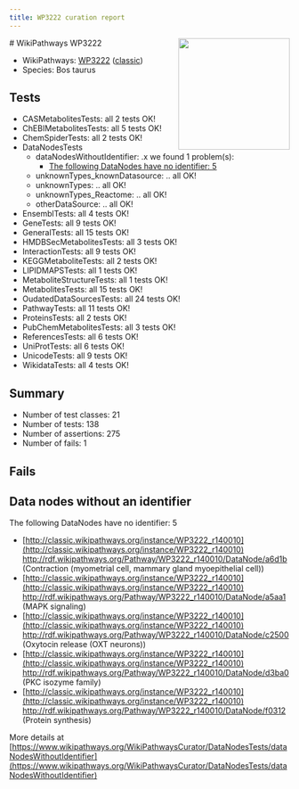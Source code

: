 ```yaml
---
title: WP3222 curation report
---
```


<img style="float: right; width: 200px" src="https://upload.wikimedia.org/wikipedia/commons/thumb/8/83/Wplogo_with_text_500.png/640px-Wplogo_with_text_500.png" />
# WikiPathways WP3222

* WikiPathways: [WP3222](https://wikipathways.org/pathways/WP3222) ([classic](https://classic.wikipathways.org/instance/WP3222))
* Species: Bos taurus
## Tests
* CASMetabolitesTests: all 2 tests OK!
* ChEBIMetabolitesTests: all 5 tests OK!
* ChemSpiderTests: all 2 tests OK!
* DataNodesTests
    * dataNodesWithoutIdentifier: .x we found 1 problem(s):
        * [The following DataNodes have no identifier: 5](#d2d32fa4)
    * unknownTypes_knownDatasource: .. all OK!
    * unknownTypes: .. all OK!
    * unknownTypes_Reactome: .. all OK!
    * otherDataSource: .. all OK!
* EnsemblTests: all 4 tests OK!
* GeneTests: all 9 tests OK!
* GeneralTests: all 15 tests OK!
* HMDBSecMetabolitesTests: all 3 tests OK!
* InteractionTests: all 9 tests OK!
* KEGGMetaboliteTests: all 2 tests OK!
* LIPIDMAPSTests: all 1 tests OK!
* MetaboliteStructureTests: all 1 tests OK!
* MetabolitesTests: all 15 tests OK!
* OudatedDataSourcesTests: all 24 tests OK!
* PathwayTests: all 11 tests OK!
* ProteinsTests: all 2 tests OK!
* PubChemMetabolitesTests: all 3 tests OK!
* ReferencesTests: all 6 tests OK!
* UniProtTests: all 6 tests OK!
* UnicodeTests: all 9 tests OK!
* WikidataTests: all 4 tests OK!


## Summary

* Number of test classes: 21
* Number of tests: 138
* Number of assertions: 275
* Number of fails: 1

## Fails

<a name="d2d32fa4" />

## Data nodes without an identifier

The following DataNodes have no identifier: 5

* [http://classic.wikipathways.org/instance/WP3222_r140010](http://classic.wikipathways.org/instance/WP3222_r140010) http://rdf.wikipathways.org/Pathway/WP3222_r140010/DataNode/a6d1b (Contraction (myometrial cell, 
mammary gland myoepithelial cell))
* [http://classic.wikipathways.org/instance/WP3222_r140010](http://classic.wikipathways.org/instance/WP3222_r140010) http://rdf.wikipathways.org/Pathway/WP3222_r140010/DataNode/a5aa1 (MAPK signaling)
* [http://classic.wikipathways.org/instance/WP3222_r140010](http://classic.wikipathways.org/instance/WP3222_r140010) http://rdf.wikipathways.org/Pathway/WP3222_r140010/DataNode/c2500 (Oxytocin release 
(OXT neurons))
* [http://classic.wikipathways.org/instance/WP3222_r140010](http://classic.wikipathways.org/instance/WP3222_r140010) http://rdf.wikipathways.org/Pathway/WP3222_r140010/DataNode/d3ba0 (PKC
isozyme family)
* [http://classic.wikipathways.org/instance/WP3222_r140010](http://classic.wikipathways.org/instance/WP3222_r140010) http://rdf.wikipathways.org/Pathway/WP3222_r140010/DataNode/f0312 (Protein synthesis)


More details at [https://www.wikipathways.org/WikiPathwaysCurator/DataNodesTests/dataNodesWithoutIdentifier](https://www.wikipathways.org/WikiPathwaysCurator/DataNodesTests/dataNodesWithoutIdentifier)

